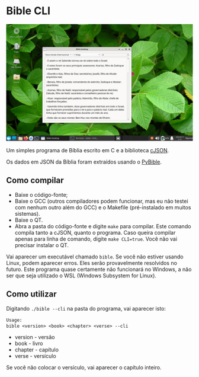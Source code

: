# Bible CLI

![Bible CLI](screenshots/screenshot1.png)

Um simples programa de Bíblia escrito em C e a biblioteca [cJSON](https://github.com/DaveGamble/cJSON).

Os dados em JSON da Bíblia foram extraídos usando o [PyBible](https://github.com/filipemd/PyBible).

## Como compilar

 - Baixe o código-fonte;
 - Baixe o GCC (outros compiladores podem funcionar, mas eu não testei com nenhum outro além do GCC) e o Makefile (pré-instalado em muitos sistemas).
 - Baixe o QT.
 - Abra a pasta do código-fonte e digite `make` para compilar. Este comando compila tanto a cJSON, quanto o programa. Caso queira compilar apenas para linha de comando, digite `make CLI=true`. Você não vai precisar instalar o QT.

Vai aparecer um executável chamado `bible`. Se você não estiver usando Linux, podem aparecer erros. Eles serão provavelmente resolvidos no futuro. Este programa quase certamente não funcionará no Windows, a não ser que seja utilizado o WSL (Windows Subsystem for Linux).

## Como utilizar

Digitando `./bible --cli` na pasta do programa, vai aparecer isto:

```
Usage: 
bible <version> <book> <chapter> <verse> --cli
```

 - version  - versão
 - book     - livro
 - chapter  - capítulo
 - verse    - versículo

Se você não colocar o versículo, vai aparecer o capítulo inteiro.